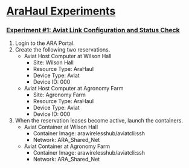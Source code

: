 # [AraHaul Experiments](https://arawireless.readthedocs.io/en/latest/ara_experiments/ara_haul_experiments.html)

### [Experiment #1: Aviat Link Configuration and Status Check](https://arawireless.readthedocs.io/en/latest/ara_experiments/arahaul_experiments/aviat_status_check.html)

1. Login to the ARA Portal.
2. Create the following two reservations.
   - Aviat Host Computer at Wilson Hall
     - Site: Wilson Hall
     - Resource Type: AraHaul
     - Device Type: Aviat
     - Device ID: 000
   - Aviat Host Computer at Agronomy Farm
     - Site: Agronomy Farm
     - Resource Type: AraHaul
     - Device Type: Aviat
     - Device ID: 000
3. When the reservation leases become active, launch the containers.
   - Aviat Container at Wilson Hall
     - Container Image: arawirelesshub/aviatcli:ssh
     - Network: ARA_Shared_Net
   - Aviat Container at Agronomy Farm
     - Container Image: arawirelesshub/aviatcli:ssh
     - Network: ARA_Shared_Net

 
